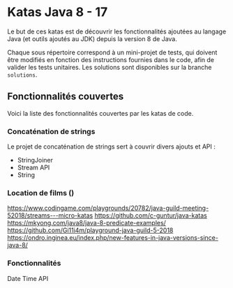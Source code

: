 # Katas Java 8 - 17

Le but de ces katas est de découvrir les fonctionnalités ajoutées au langage Java (et outils ajoutés au JDK) depuis la version 8 de Java.

Chaque sous répertoire correspond à un mini-projet de tests, qui doivent être modifiés en fonction des instructions fournies dans le code, afin de valider les tests unitaires. Les solutions sont disponibles sur la branche `solutions`.

## Fonctionnalités couvertes

Voici la liste des fonctionnalités couvertes par les katas de code.

### Concaténation de strings

Le projet de concaténation de strings sert à couvrir divers ajouts et API :

* StringJoiner
* Stream API
* String

### Location de films ()

https://www.codingame.com/playgrounds/20782/java-guild-meeting-52018/streams---micro-katas
https://github.com/c-guntur/java-katas
https://mkyong.com/java8/java-8-predicate-examples/
https://github.com/Gi11i4m/playground-java-guild-5-2018
https://ondro.inginea.eu/index.php/new-features-in-java-versions-since-java-8/

### Fonctionnalités

Date Time API
